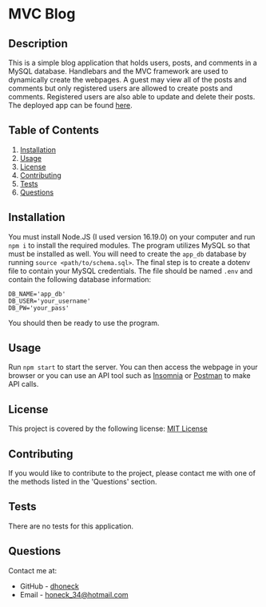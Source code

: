 # MVC Blog

## Description
This is a simple blog application that holds users, posts, and comments in a MySQL database. Handlebars and the MVC framework are used to dynamically create the webpages. A guest may view all of the posts and comments but only registered users are allowed to create posts and comments. Registered users are also able to update and delete their posts. The deployed app can be found [here]().  

## Table of Contents
1. [Installation](#installation)
2. [Usage](#usage)
3. [License](#license)
4. [Contributing](#contributing)
5. [Tests](#tests)
6. [Questions](#questions)

## Installation
You must install Node.JS (I used version 16.19.0) on your computer and run `npm i` to install the required modules. The program utilizes MySQL so that must be installed as well. You will need to create the `app_db` database by running `source <path/to/schema.sql>`. The final step is to create a dotenv file to contain your MySQL credentials. The file should be named `.env` and contain the following database information: 
```
DB_NAME='app_db'
DB_USER='your_username' 
DB_PW='your_pass'
``` 

You should then be ready to use the program.

## Usage
Run `npm start` to start the server. You can then access the webpage in your browser or you can use an API tool such as [Insomnia](https://insomnia.rest/) or [Postman](https://www.postman.com/) to make API calls.
## License
This project is covered by the following license: [MIT License](https://opensource.org/licenses/MIT)

## Contributing
If you would like to contribute to the project, please contact me with one of the methods listed in the 'Questions' section.

## Tests
There are no tests for this application.

## Questions
Contact me at:
* GitHub - [dhoneck](https://github.com/dhoneck)
* Email - honeck_34@hotmail.com